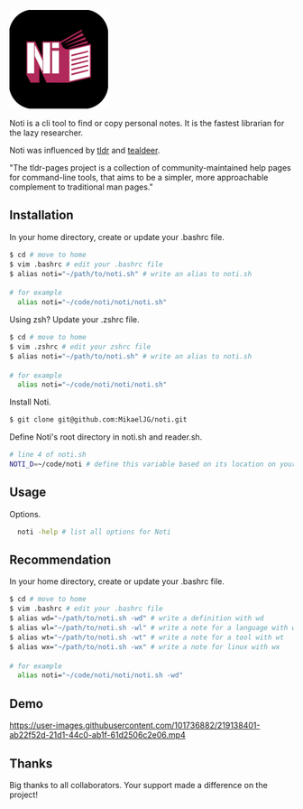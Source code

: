 
![Logo](https://github.com/MikaelJG/noti/blob/master/assets/noti_logo2.png)

Noti is a cli tool to find or copy personal notes. It is the fastest librarian for the lazy researcher.

Noti was influenced by [tldr](https://github.com/tldr-pages) and [tealdeer](https://github.com/dbrgn/tealdeer).

"The tldr-pages project is a collection of community-maintained help pages for command-line tools, that aims to be a simpler, more approachable complement to traditional man pages."

## Installation

In your home directory, create or update your .bashrc file.
```bash
$ cd # move to home
$ vim .bashrc # edit your .bashrc file
$ alias noti="~/path/to/noti.sh" # write an alias to noti.sh

# for example
  alias noti="~/code/noti/noti/noti.sh"
```
Using zsh? Update your .zshrc file.
```bash
$ cd # move to home
$ vim .zshrc # edit your zshrc file 
$ alias noti="~/path/to/noti.sh" # write an alias to noti.sh

# for example
  alias noti="~/code/noti/noti/noti.sh"
```
Install Noti.
```bash
$ git clone git@github.com:MikaelJG/noti.git
```
Define Noti's root directory in noti.sh and reader.sh.
```bash
# line 4 of noti.sh
NOTI_D=~/code/noti # define this variable based on its location on your computer, ex: ~/path/to/noti/root
```
## Usage 

Options.
```bash
  noti -help # list all options for Noti 
```
## Recommendation
In your home directory, create or update your .bashrc file.
```bash
$ cd # move to home
$ vim .bashrc # edit your .bashrc file
$ alias wd="~/path/to/noti.sh -wd" # write a definition with wd 
$ alias wl="~/path/to/noti.sh -wl" # write a note for a language with wl 
$ alias wt="~/path/to/noti.sh -wt" # write a note for a tool with wt 
$ alias wx="~/path/to/noti.sh -wx" # write a note for linux with wx 

# for example
  alias noti="~/code/noti/noti/noti.sh -wd"
```
## Demo

https://user-images.githubusercontent.com/101736882/219138401-ab22f52d-21d1-44c0-ab1f-61d2506c2e06.mp4

## Thanks 

Big thanks to all collaborators. Your support made a difference on the project!
